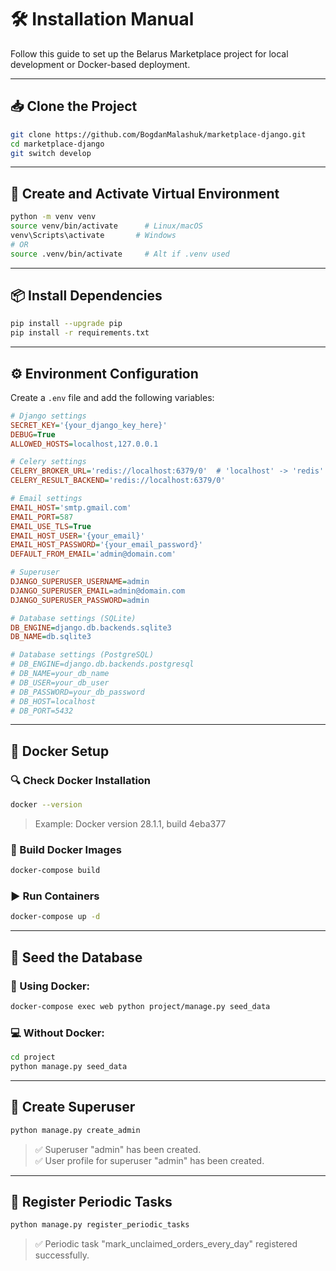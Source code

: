 # 🛠️ Installation Manual

Follow this guide to set up the Belarus Marketplace project for local development or Docker-based deployment.

---

## 📥 Clone the Project

```bash
git clone https://github.com/BogdanMalashuk/marketplace-django.git
cd marketplace-django
git switch develop
```

---

## 🧪 Create and Activate Virtual Environment

```bash
python -m venv venv
source venv/bin/activate      # Linux/macOS
venv\Scripts\activate       # Windows
# OR
source .venv/bin/activate     # Alt if .venv used
```

---

## 📦 Install Dependencies

```bash
pip install --upgrade pip
pip install -r requirements.txt
```

---

## ⚙️ Environment Configuration

Create a `.env` file and add the following variables:

```ini
# Django settings
SECRET_KEY='{your_django_key_here}'
DEBUG=True
ALLOWED_HOSTS=localhost,127.0.0.1

# Celery settings
CELERY_BROKER_URL='redis://localhost:6379/0'  # 'localhost' -> 'redis' for Docker usage
CELERY_RESULT_BACKEND='redis://localhost:6379/0'

# Email settings
EMAIL_HOST='smtp.gmail.com'
EMAIL_PORT=587
EMAIL_USE_TLS=True
EMAIL_HOST_USER='{your_email}'
EMAIL_HOST_PASSWORD='{your_email_password}'
DEFAULT_FROM_EMAIL='admin@domain.com'

# Superuser
DJANGO_SUPERUSER_USERNAME=admin
DJANGO_SUPERUSER_EMAIL=admin@domain.com
DJANGO_SUPERUSER_PASSWORD=admin

# Database settings (SQLite)
DB_ENGINE=django.db.backends.sqlite3
DB_NAME=db.sqlite3

# Database settings (PostgreSQL)
# DB_ENGINE=django.db.backends.postgresql
# DB_NAME=your_db_name
# DB_USER=your_db_user
# DB_PASSWORD=your_db_password
# DB_HOST=localhost
# DB_PORT=5432
```

---

## 🐳 Docker Setup

### 🔍 Check Docker Installation

```bash
docker --version
```

> Example: Docker version 28.1.1, build 4eba377

### 🧱 Build Docker Images

```bash
docker-compose build
```

### ▶️ Run Containers

```bash
docker-compose up -d
```

---

## 🧪 Seed the Database

### 🐳 Using Docker:

```bash
docker-compose exec web python project/manage.py seed_data
```

### 💻 Without Docker:

```bash
cd project
python manage.py seed_data
```

---

## 👤 Create Superuser

```bash
python manage.py create_admin
```

> ✅ Superuser "admin" has been created.  
> ✅ User profile for superuser "admin" has been created.

---

## 🔁 Register Periodic Tasks

```bash
python manage.py register_periodic_tasks
```

> ✅ Periodic task "mark_unclaimed_orders_every_day" registered successfully.
